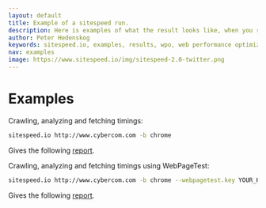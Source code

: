 ```yaml
---
layout: default
title: Example of a sitespeed run.
description: Here is examples of what the result looks like, when you run sitesspeed.io.
author: Peter Hedenskog
keywords: sitespeed.io, examples, results, wpo, web performance optimization
nav: examples
image: https://www.sitespeed.io/img/sitespeed-2.0-twitter.png
---
```


# Examples

Crawling, analyzing and fetching timings:

~~~ bash
sitespeed.io http://www.cybercom.com -b chrome
~~~
Gives the following [report](http://examples.sitespeed.io/3.0/2014-12-15-22-16-30).

Crawling, analyzing and fetching timings using WebPageTest:

~~~ bash
sitespeed.io http://www.cybercom.com -b chrome --webpagetest.key YOUR_KEY
~~~

Gives the following [report](http://examples.sitespeed.io/3.0/2014-12-19-12-18-17/).
